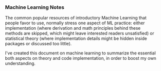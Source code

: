 ### Machine Learning Notes

The common popular resources of introductory Machine Learning that people favor to use, normally stress one aspect of ML practice: either implementation (where derivation and math principles behind these methods are skipped, which might leave interested readers unsatisfied) or statistical theory (where implementation details might be hidden inside packages or discussed too little).

I've created this document on machine learning to summarize the essential both aspects on theory and code implementation, in order to boost my own understanding.
